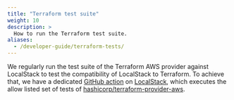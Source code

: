 ```yaml
---
title: "Terraform test suite"
weight: 10
description: >
  How to run the Terraform test suite.
aliases:
  - /developer-guide/terraform-tests/
---
```


We regularly run the test suite of the Terraform AWS provider against LocalStack to test the compatibility of LocalStack to Terraform. To achieve that, we have a dedicated [GitHub action](https://github.com/localstack/localstack-terraform-test/blob/main/.github/workflows/main.yml) on [LocalStack](https://github.com/localstack/localstack), which executes the allow listed set of tests of [hashicorp/terraform-provider-aws](https://github.com/hashicorp/terraform-provider-aws/).

